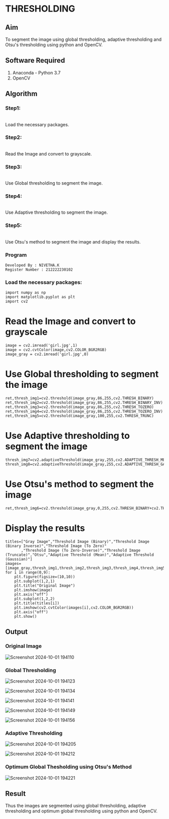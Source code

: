 # THRESHOLDING
## Aim
To segment the image using global thresholding, adaptive thresholding and Otsu's thresholding using python and OpenCV.

## Software Required
1. Anaconda - Python 3.7
2. OpenCV

## Algorithm

### Step1:
<br>
Load the necessary packages.

### Step2:
<br>
Read the Image and convert to grayscale.

### Step3:
<br>
Use Global thresholding to segment the image.

### Step4:
<br>
Use Adaptive thresholding to segment the image.

### Step5:
<br>
Use Otsu's method to segment the image and display the results.

### Program
```
Developed By : NIVETHA.K
Register Number : 212222230102
```

### Load the necessary packages:
```PY
import numpy as np
import matplotlib.pyplot as plt
import cv2
```

# Read the Image and convert to grayscale
```PY
image = cv2.imread('girl.jpg',1)
image = cv2.cvtColor(image,cv2.COLOR_BGR2RGB)
image_gray = cv2.imread('girl.jpg',0)
```
# Use Global thresholding to segment the image
```PY
ret,thresh_img1=cv2.threshold(image_gray,86,255,cv2.THRESH_BINARY)
ret,thresh_img2=cv2.threshold(image_gray,86,255,cv2.THRESH_BINARY_INV)
ret,thresh_img3=cv2.threshold(image_gray,86,255,cv2.THRESH_TOZERO)
ret,thresh_img4=cv2.threshold(image_gray,86,255,cv2.THRESH_TOZERO_INV)
ret,thresh_img5=cv2.threshold(image_gray,100,255,cv2.THRESH_TRUNC)
```
# Use Adaptive thresholding to segment the image
```PY
thresh_img7=cv2.adaptiveThreshold(image_gray,255,cv2.ADAPTIVE_THRESH_MEAN_C,cv2.THRESH_BINARY,11,2)
thresh_img8=cv2.adaptiveThreshold(image_gray,255,cv2.ADAPTIVE_THRESH_GAUSSIAN_C,cv2.THRESH_BINARY,11,2)
```
# Use Otsu's method to segment the image 
```PY
ret,thresh_img6=cv2.threshold(image_gray,0,255,cv2.THRESH_BINARY+cv2.THRESH_OTSU)
```
# Display the results
```PY
titles=["Gray Image","Threshold Image (Binary)","Threshold Image (Binary Inverse)","Threshold Image (To Zero)"
       ,"Threshold Image (To Zero-Inverse)","Threshold Image (Truncate)","Otsu","Adaptive Threshold (Mean)","Adaptive Threshold (Gaussian)"]
images=[image_gray,thresh_img1,thresh_img2,thresh_img3,thresh_img4,thresh_img5,thresh_img6,thresh_img7,thresh_img8]
for i in range(0,9):
    plt.figure(figsize=(10,10))
    plt.subplot(1,2,1)
    plt.title("Original Image")
    plt.imshow(image)
    plt.axis("off")
    plt.subplot(1,2,2)
    plt.title(titles[i])
    plt.imshow(cv2.cvtColor(images[i],cv2.COLOR_BGR2RGB))
    plt.axis("off")
    plt.show()
```
## Output

### Original Image
![Screenshot 2024-10-01 194110](https://github.com/user-attachments/assets/29fe3aea-1dd2-4315-893a-6dbe6632251c)

### Global Thresholding
![Screenshot 2024-10-01 194123](https://github.com/user-attachments/assets/19142558-7dce-4098-b394-861ff30af57b)

![Screenshot 2024-10-01 194134](https://github.com/user-attachments/assets/7771861c-09a1-4780-bd69-3cf11ce0cd3c)

![Screenshot 2024-10-01 194141](https://github.com/user-attachments/assets/50b3a7f3-cf3f-441b-aacc-5072e0b703d6)

![Screenshot 2024-10-01 194149](https://github.com/user-attachments/assets/1e9e63f8-2c00-4b65-aad4-93ae176c7b66)

![Screenshot 2024-10-01 194156](https://github.com/user-attachments/assets/2078fcd1-9fe0-4a38-bc4c-2094a8548fc0)

### Adaptive Thresholding
![Screenshot 2024-10-01 194205](https://github.com/user-attachments/assets/00660be0-7a3a-4059-9b85-be81415e1430)

![Screenshot 2024-10-01 194212](https://github.com/user-attachments/assets/3fc83ba7-f99f-423c-beaf-a2f463372133)

### Optimum Global Thesholding using Otsu's Method
![Screenshot 2024-10-01 194221](https://github.com/user-attachments/assets/a0a6ef58-8cad-4e3b-a63b-40fcaedcd6cc)



## Result
Thus the images are segmented using global thresholding, adaptive thresholding and optimum global thresholding using python and OpenCV.
